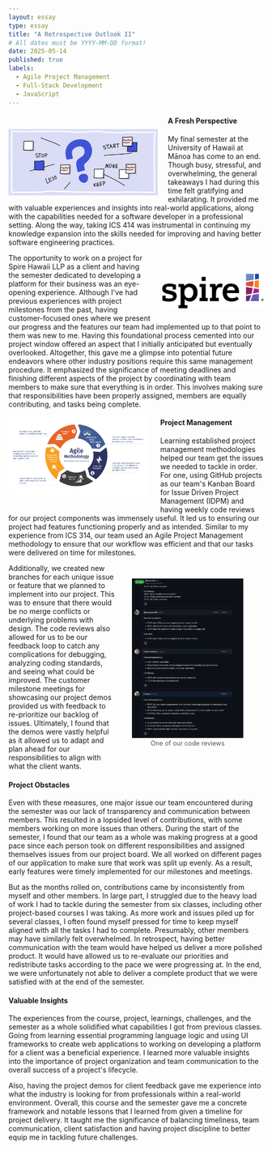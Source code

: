 ```yaml
---
layout: essay
type: essay
title: "A Retrospective Outlook II"
# All dates must be YYYY-MM-DD format!
date: 2025-05-14
published: true
labels:
  - Agile Project Management
  - Full-Stack Development 
  - JavaScript
---
```

<!-- Padding for space between sections-->
<div>
    <p class="pt-1"></p>
</div>

<div style="float: left; margin-right: 20px; padding-top: 30px; padding-bottom: 10px">
  <img width="295px" class="rounded" src="/essays/img/retrospective-outlook-ii/retrospective.png"> 
</div>

#### A Fresh Perspective
My final semester at the University of Hawaii at Mānoa has come to an end. Though busy, stressful, and overwhelming, the general takeaways I had during this time felt gratifying and exhilarating. It provided me with valuable experiences and insights into real-world applications, along with the capabilities needed for a software developer in a professional setting. Along the way, taking ICS 414 was instrumental in continuing my knowledge expansion into the skills needed for improving and having better software engineering practices. 

<div style="float: right; margin-left: 23px; margin-bottom: 20px; padding-top: 40px">
  <img width="200px" class="rounded" src="/essays/img/retrospective-outlook-ii/spire-hawaii.png"> 
</div>

The opportunity to work on a project for Spire Hawaii LLP as a client and having the semester dedicated to developing a platform for their business was an eye-opening experience. Although I've had previous experiences with project milestones from the past, having customer-focused ones where we present our progress and the features our team had implemented up to that point to them was new to me. Having this foundational process cemented into our project window offered an aspect that I initially anticipated but eventually overlooked. Altogether, this gave me a glimpse into potential future endeavors where other industry positions require this same management procedure. It emphasized the significance of meeting deadlines and finishing different aspects of the project by coordinating with team members to make sure that everything is in order. This involves making sure that responsibilities have been properly assigned, members are equally contributing, and tasks being complete. 

<!-- Padding for space between sections-->
<div>
    <p class="pt-1"></p>
</div>

<div style="float: left; margin-right: 25px; padding-bottom: 20px">
  <img width="275px" class="rounded" src="/essays/img/retrospective-outlook-ii/agile-methodology.png"> 
</div>

#### Project Management
Learning established project management methodologies helped our team get the issues we needed to tackle in order. For one, using GitHub projects as our team's Kanban Board for Issue Driven Project Management (IDPM) and having weekly code reviews for our project components was immensely useful. It led us to ensuring our project had features functioning properly and as intended. Similar to my experience from ICS 314, our team used an Agile Project Management methodology to ensure that our workflow was efficient and that our tasks were delivered on time for milestones. 

<figure style="float: right; margin-left: 30px; text-align: center; padding-top: 15px">
  <a href="/essays/img/retrospective-outlook-ii/code_review.PNG" target="_blank" rel="noopener noreferrer">
    <img
      width="220"
      class="rounded"
      src="/essays/img/retrospective-outlook-ii/code_review.PNG"
      alt="One of our code reviews"
    >
  </a>
  <figcaption style="font-size: 0.9em; color: #555;">
    One of our code reviews
  </figcaption>
</figure>

Additionally, we created new branches for each unique issue or feature that we planned to implement into our project. This was to ensure that there would be no merge conflicts or underlying problems with design. The code reviews also allowed for us to be our feedback loop to catch any complications for debugging, analyzing coding standards, and seeing what could be improved. The customer milestone meetings for showcasing our project demos provided us with feedback to re-prioritize our backlog of issues. Ultimately, I found that the demos were vastly helpful as it allowed us to adapt and plan ahead for our responsibilities to align with what the client wants. 

<!-- Padding for space between sections-->
<div>
    <p class="pt-1"></p>
</div>

#### Project Obstacles
Even with these measures, one major issue our team encountered during the semester was our lack of transparency and communication between members. This resulted in a lopsided level of contributions, with some members working on more issues than others. During the start of the semester, I found that our team as a whole was making progress at a good pace since each person took on different responsibilities and assigned themselves issues from our project board. We all worked on different pages of our application to make sure that work was split up evenly. As a result, early features were timely implemented for our milestones and meetings. 

But as the months rolled on, contributions came by inconsistently from myself and other members. In large part, I struggled due to the heavy load of work I had to tackle during the semester from six classes, including other project-based courses I was taking. As more work and issues piled up for several classes, I often found myself pressed for time to keep myself aligned with all the tasks I had to complete. Presumably, other members may have similarly felt overwhelmed. In retrospect, having better communication with the team would have helped us deliver a more polished product. It would have allowed us to re-evaluate our priorities and redistribute tasks according to the pace we were progressing at. In the end, we were unfortunately not able to deliver a complete product that we were satisfied with at the end of the semester. 

#### Valuable Insights
The experiences from the course, project, learnings, challenges, and the semester as a whole solidified what capabilities I got from previous classes. Going from learning essential programming language logic and using UI frameworks to create web applications to working on developing a platform for a client was a beneficial experience. I learned more valuable insights into the importance of project organization and team communication to the overall success of a project's lifecycle. 

Also, having the project demos for client feedback gave me experience into what the industry is looking for from professionals within a real-world environment. Overall, this course and the semester gave me a concrete framework and notable lessons that I learned from given a timeline for project delivery. It taught me the significance of balancing timeliness, team communication, client satisfaction and having project discipline to better equip me in tackling future challenges.
